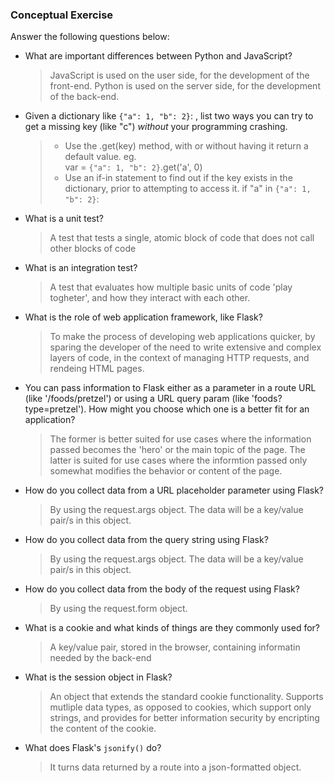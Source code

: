 ### Conceptual Exercise

Answer the following questions below:

- What are important differences between Python and JavaScript?  
  >JavaScript is used on the user side, for the development of the front-end. Python is used on the server side, for the development of the back-end.
  

- Given a dictionary like ``{"a": 1, "b": 2}``: , list two ways you
  can try to get a missing key (like "c") *without* your programming
  crashing.  
  >* Use the .get(key) method, with or without having it return a default value. eg.  
    var = ``{"a": 1, "b": 2}``.get('a', 0)
  >* Use an if-in statement to find out if the key exists in the dictionary, prior to attempting to access it.  if "a" in ``{"a": 1, "b": 2}``:

- What is a unit test?  
  >A test that tests a single, atomic block of code that does not call other blocks of code

- What is an integration test?  
  >A test that evaluates how multiple basic units of code 'play togheter', and how they interact with each other.

- What is the role of web application framework, like Flask?  
  >To make the process of developing web applications quicker, by sparing the developer of the need to write extensive and complex layers of code, in the context of managing HTTP requests, and rendeing HTML pages.


- You can pass information to Flask either as a parameter in a route URL
  (like '/foods/pretzel') or using a URL query param (like
  'foods?type=pretzel'). How might you choose which one is a better fit
  for an application?  
  >The former is better suited for use cases where the information passed becomes the 'hero' or the main topic of the page. The latter is suited for use cases where the informtion passed only somewhat modifies the behavior or content of the page.

- How do you collect data from a URL placeholder parameter using Flask?  
  >By using the request.args object. The data will be a key/value pair/s in this object.

- How do you collect data from the query string using Flask?  
  >By using the request.args object. The data will be a key/value pair/s in this object.

- How do you collect data from the body of the request using Flask?  
  >By using the request.form object.

- What is a cookie and what kinds of things are they commonly used for?  
  >A key/value pair, stored in the browser, containing informatin needed by the back-end

- What is the session object in Flask?  
  >An object that extends the standard cookie functionality. Supports mutliple data types, as opposed to cookies, which support only strings, and provides for better information security by encripting the content of the cookie.

- What does Flask's `jsonify()` do?  
  >It turns data returned by a route into a json-formatted object.
